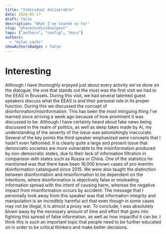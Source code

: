```yaml
---
title: "Individual deliverable"
date: 2024-05-17
draft: false
description: "What I've leared so far"
slug: "phase1individualpost"
tags: ["authors", "config", "docs"]
authors:
  - "dylan_sacks"
showAuthorsBadges : false
---
```


# Interesting
Although I have thoroughly enjoyed just about every activity we’ve done on the dialogue, the one that stands out the most was the first visit we had to the EEAS in Brussels. During this visit, we had several talented guest speakers discuss what the EEAS is and their personal role in its proper function. During this we discussed the concept of disinformation/misinformation. This has been the most intriguing thing I’ve learned since arriving a week ago because of how prominent it was discussed to be. Although I have certainly heard about fake news being discussed in the realm of politics, as well as deep fakes made by AI, my understanding of the severity of the issue was astonishingly inaccurate. Several of the key points the third speaker emphasized were concepts that I hadn’t even fathomed. It is clearly quite a large and present issue that democratic societies are more vulnerable to the misinformation produced by non-democratic states, due to their lack of information filtration in comparison with states such as Russia or China. One of the statistics he mentioned was that there have been 16,000 known cases of pro-kremlin disinformation catalogued since 2015. We were also taught the distinction between disinformation and misinformation to be dependent on the intentions, where disinformation is objectively false or misleading information spread with the intent of causing harm, whereas the negative impact from misinformation occurs by accident. The message that I personally took away from this speaker was that information integrity and manipulation is an incredibly harmful act that even though in some cases may not be illegal, it is almost a proxy war. To conclude, I was absolutely blown away by the necessary amount of time and effort that goes into fighting this spread of false information, as well as how impactful it can be. I think this is such an important topic that people need to be further educated on in order to be critical thinkers and make better decisions.
